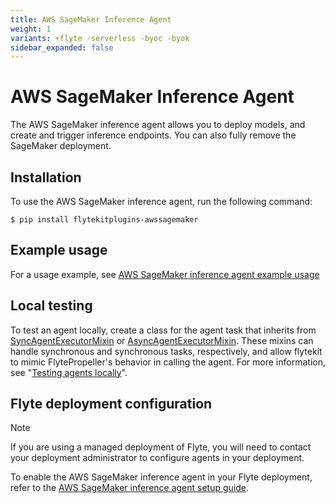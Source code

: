 ```yaml
---
title: AWS SageMaker Inference Agent
weight: 1
variants: +flyte -serverless -byoc -byok
sidebar_expanded: false
---
```


# AWS SageMaker Inference Agent

The AWS SageMaker inference agent allows you to deploy models, and create and trigger inference endpoints.
You can also fully remove the SageMaker deployment.

## Installation

To use the AWS SageMaker inference agent, run the following command:

```shell
$ pip install flytekitplugins-awssagemaker
```

## Example usage

For a usage example, see [AWS SageMaker inference agent example usage](./sagemaker_inference_agent_example_usage)

## Local testing

To test an agent locally, create a class for the agent task that inherits from
[SyncAgentExecutorMixin](https://github.com/flyteorg/flytekit/blob/master/flytekit/extend/backend/base_agent.py#L222-L256)
or [AsyncAgentExecutorMixin](https://github.com/flyteorg/flytekit/blob/master/flytekit/extend/backend/base_agent.py#L259-L354).
These mixins can handle synchronous and synchronous tasks, respectively,
and allow flytekit to mimic FlytePropeller's behavior in calling the agent.
For more information, see "[Testing agents locally](https://docs.flyte.org/en/latest/flyte_agents/testing_agents_locally.html)".

## Flyte deployment configuration

> [!NOTE]
> If you are using a managed deployment of Flyte, you will need to contact your deployment administrator to configure agents in your deployment.

To enable the AWS SageMaker inference agent in your Flyte deployment, refer to the
[AWS SageMaker inference agent setup guide](../../../deployment/flyte-connectors/sagemaker-inference).
